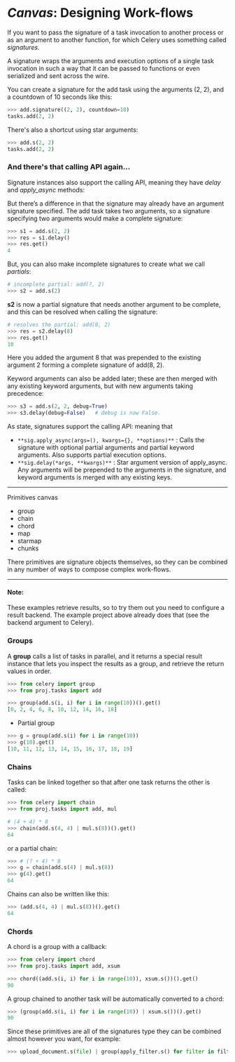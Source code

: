 # *Canvas*: Designing Work-flows

If you want to pass the signature of a task invocation to another process or as an argument to another function, for which Celery uses something called *signatures*.

A signature wraps the arguments and execution options of a single task invocation in such a way that it can be passed to functions or even serialized and sent across the wire.

You can create a signature for the add task using the arguments (2, 2), and a countdown of 10 seconds like this:

```py
>>> add.signature((2, 2), countdown=10)
tasks.add(2, 2)
```

There's also a shortcut using star arguments:

```py
>>> add.s(2, 2)
tasks.add(2, 2)
```


### And there's that calling API again...

Signature instances also support the calling API, meaning they have *delay* and *apply_async* methods:

But there’s a difference in that the signature may already have an argument signature specified. The add task takes two arguments, so a signature specifying two arguments would make a complete signature:


```py
>>> s1 = add.s(2, 2)
>>> res = s1.delay()
>>> res.get()
4
```

But, you can also make incomplete signatures to create what we call *partials*:

```py
# incomplete partial: add(?, 2)
>>> s2 = add.s(2)
```

**s2** is now a partial signature that needs another argument to be complete, and this can be resolved when calling the signature:

```py
# resolves the partial: add(8, 2)
>>> res = s2.delay(8)
>>> res.get()
10
```

Here you added the argument 8 that was prepended to the existing argument 2 forming a complete  signature of add(8, 2).

Keyword arguments can also be added later; these are then merged with any existing keyword arguments, but with new arguments taking precedence:

```py
>>> s3 = add.s(2, 2, debug=True)
>>> s3.delay(debug=False)   # debug is now False.
```

As state, signatures support the calling API: meaning that

- `**sig.apply_async(args=(), kwargs={}, **options)**` : Calls the signature with optional partial arguments and partial keyword arguments. Also supports partial execution options.
- `**sig.delay(*args, **kwargs)**` : Star argument version of apply_async. Any arguments will be prepended to the arguments in the signature, and keyword arguments is merged with any existing keys.


----------

Primitives canvas

- group
- chain
- chord
- map
- starmap
- chunks


There primitives are signature objects themselves, so they can be combined in any number of ways to compose complex work-flows.

----------

#### Note: 

These examples retrieve results, so to try them out you need to configure a result backend. The example project above already does that (see the backend argument to Celery).

### Groups

A **group** calls a list of tasks in parallel, and it returns a special result instance that lets you inspect the results as a group, and retrieve the return values in order.

```py
>>> from celery import group
>>> from proj.tasks import add

>>> group(add.s(i, i) for i in range(10))().get()
[0, 2, 4, 6, 8, 10, 12, 14, 16, 18]
```

- Partial group

```py
>>> g = group(add.s(i) for i in range(10))
>>> g(10).get()
[10, 11, 12, 13, 14, 15, 16, 17, 18, 19]
```


### Chains

Tasks can be linked together so that after one task returns the other is called:

```py
>>> from celery import chain
>>> from proj.tasks import add, mul

# (4 + 4) * 8
>>> chain(add.s(4, 4) | mul.s(8))().get()
64
```

or a partial chain:

```py
>>> # (? + 4) * 8
>>> g = chain(add.s(4) | mul.s(8))
>>> g(4).get()
64
```

Chains can also be written like this:

```py
>>> (add.s(4, 4) | mul.s(8))().get()
64
```

### Chords 

A chord is a group with a callback:

```py
>>> from celery import chord
>>> from proj.tasks import add, xsum

>>> chord((add.s(i, i) for i in range(10)), xsum.s())().get()
90
```

A group chained to another task will be automatically converted to a chord:

```py
>>> (group(add.s(i, i) for i in range(10)) | xsum.s())().get()
90
```

Since these primitives are all of the signatures type they can be combined almost however you want, for example:

```py
>>> upload_document.s(file) | group(apply_filter.s() for filter in filters)
```